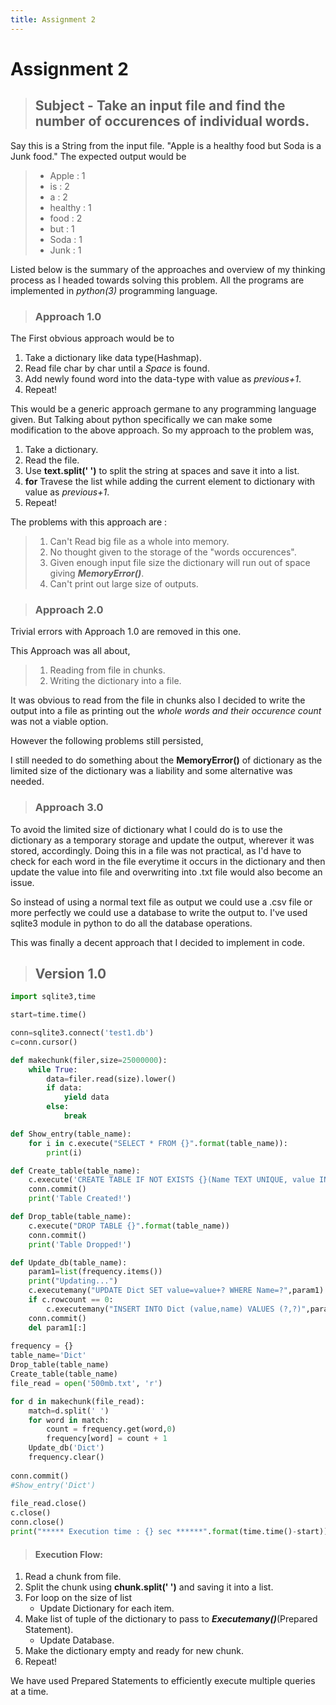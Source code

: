 ```yaml
---
title: Assignment 2
---
```


# Assignment 2

> ## Subject - Take an input file and find the number of occurences of individual words.

Say this is a String from the input file. "Apple is a healthy food but Soda is a Junk food." The expected output would be 

> * Apple : 1
> * is : 2
> * a : 2
> * healthy : 1
> * food : 2
> * but : 1
> * Soda : 1
> * Junk : 1

Listed below is the summary of the approaches and overview of my thinking process as I headed towards solving this problem. All the programs are implemented in *python(3)* programming language.

> ### Approach 1.0

The First obvious approach would be to 
1. Take a dictionary like data type(Hashmap).
2. Read file char by char until a *Space* is found.
3. Add newly found word into the data-type with value as *previous+1*.
4. Repeat!

This would be a generic approach germane to any programming language given. But Talking about python specifically we can make some modification to the above approach. So my approach to the problem was,
1. Take a dictionary.
2. Read the file.
3. Use **text.split(' ')** to split the string at spaces and save it into a list.
4. **for** Travese the list while adding the current element to dictionary with value as *previous+1*.
5. Repeat!

The problems with this approach are : 
> 1. Can't Read big file as a whole into memory. 
> 2. No thought given to the storage of the "words occurences".
> 3. Given enough input file size the dictionary will run out of space giving **_MemoryError()_**.
> 4. Can't print out large size of outputs.

> ### Approach 2.0

Trivial errors with Approach 1.0 are removed in this one. 

This Approach was all about,
> 1. Reading from file in chunks.
> 2. Writing the dictionary into a file.

It was obvious to read from the file in chunks also I decided to write the output into a file as printing out the *whole words and their occurence count* was not a viable option.  

However the following problems still persisted,

I still needed to do something about the **MemoryError()** of dictionary as the limited size of the dictionary was a liability and some alternative was needed.

> ### Approach 3.0

To avoid the limited size of dictionary what I could do is to use the dictionary as a temporary storage and update the output, wherever it was stored, accordingly. Doing this in a file was not practical, as I'd have to check for each word in the file everytime it occurs in the dictionary and then update the value into file and overwriting into .txt file would also become an issue.

So instead of using a normal text file as output we could use a .csv file or more perfectly we could use a database to write the output to. I've used sqlite3 module in python to do all the database operations.

This was finally a decent approach that I decided to implement in code. 

> ## Version 1.0

```python
import sqlite3,time

start=time.time()

conn=sqlite3.connect('test1.db')
c=conn.cursor()

def makechunk(filer,size=25000000):
    while True:
        data=filer.read(size).lower()
        if data:
            yield data
        else:
            break

def Show_entry(table_name):
    for i in c.execute("SELECT * FROM {}".format(table_name)):
        print(i)

def Create_table(table_name):
    c.execute('CREATE TABLE IF NOT EXISTS {}(Name TEXT UNIQUE, value INT)'.format(table_name))
    conn.commit()
    print('Table Created!')

def Drop_table(table_name):
    c.execute("DROP TABLE {}".format(table_name))
    conn.commit()
    print('Table Dropped!')

def Update_db(table_name):
    param1=list(frequency.items())
    print("Updating...")
    c.executemany("UPDATE Dict SET value=value+? WHERE Name=?",param1)
    if c.rowcount == 0:
        c.executemany("INSERT INTO Dict (value,name) VALUES (?,?)",param1)   
    conn.commit()
    del param1[:]
    
frequency = {}
table_name='Dict'
Drop_table(table_name)
Create_table(table_name)
file_read = open('500mb.txt', 'r')

for d in makechunk(file_read):
    match=d.split(' ')
    for word in match:
        count = frequency.get(word,0)
        frequency[word] = count + 1
    Update_db('Dict')
    frequency.clear()
    
conn.commit()
#Show_entry('Dict')
    
file_read.close()
c.close()
conn.close()
print("***** Execution time : {} sec ******".format(time.time()-start))
```
> #### Execution Flow:

1. Read a chunk from file.
2. Split the chunk using **chunk.split(' ')** and saving it into a list.
3. For loop on the size of list
    * Update Dictionary for each item.
4. Make list of tuple of the dictionary to pass to **_Executemany()_**(Prepared Statement).  
    * Update Database.
5. Make the dictionary empty and ready for new chunk.
6. Repeat!

We have used Prepared Statements to efficiently execute multiple queries at a time. 
